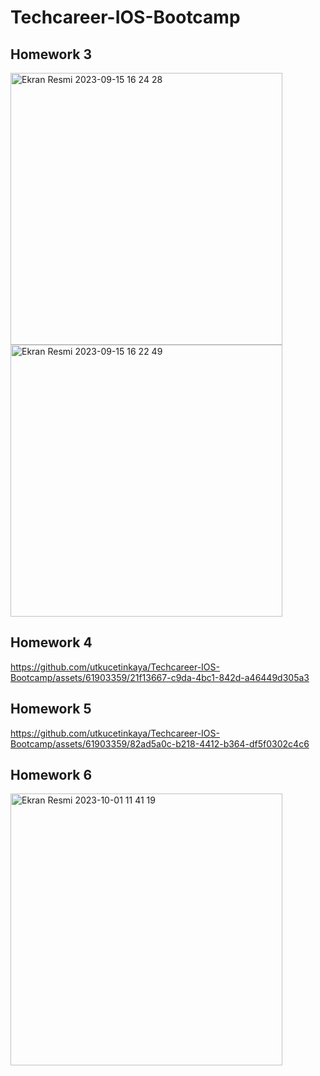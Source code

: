 # Techcareer-IOS-Bootcamp

## Homework 3 

<img width="435" alt="Ekran Resmi 2023-09-15 16 24 28" src="https://github.com/utkucetinkaya/Techcareer-IOS-Bootcamp/assets/61903359/9934d3b8-8e5a-4519-9c3d-3c19b4a5cd82">
<img width="435" alt="Ekran Resmi 2023-09-15 16 22 49" src="https://github.com/utkucetinkaya/Techcareer-IOS-Bootcamp/assets/61903359/d34fcb81-1f56-408a-af9c-2842ff4ff12b">

## Homework 4


https://github.com/utkucetinkaya/Techcareer-IOS-Bootcamp/assets/61903359/21f13667-c9da-4bc1-842d-a46449d305a3

## Homework 5


https://github.com/utkucetinkaya/Techcareer-IOS-Bootcamp/assets/61903359/82ad5a0c-b218-4412-b364-df5f0302c4c6


## Homework 6
<img width="435" alt="Ekran Resmi 2023-10-01 11 41 19" src="https://github.com/utkucetinkaya/Techcareer-IOS-Bootcamp/assets/61903359/c7352457-5ee1-41db-8be0-a6eed92f45c6">


